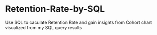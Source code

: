 # Retention-Rate-by-SQL
Use SQL to caculate Retention Rate and gain insights from Cohort chart visualized from my SQL query results
